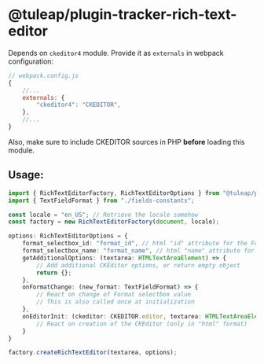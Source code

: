 # @tuleap/plugin-tracker-rich-text-editor

Depends on `ckeditor4` module. Provide it as `externals` in webpack configuration:

```javascript
// webpack.config.js
{
    //...
    externals: {
        "ckeditor4": "CKEDITOR",
    },
    //...
}
```
Also, make sure to include CKEDITOR sources in PHP **before** loading this module.

## Usage:

```typescript
import { RichTextEditorFactory, RichTextEditorOptions } from "@tuleap/plugin-tracker-rich-text-editor";
import { TextFieldFormat } from "./fields-constants";

const locale = "en_US"; // Retrieve the locale somehow
const factory = new RichTextEditorFactory(document, locale);

options: RichTextEditorOptions = {
    format_selectbox_id: "format_id", // html "id" attribute for the Format selectbox
    format_selectbox_name: "format_name", // html "name" attribute for the Format selectbox
    getAdditionalOptions: (textarea: HTMLTextAreaElement) => {
        // Add additional CKEditor options, or return empty object
        return {};
    },
    onFormatChange: (new_format: TextFieldFormat) => {
        // React on change of Format selectbox value
        // This is also called once at initialization
    },
    onEditorInit: (ckeditor: CKEDITOR.editor, textarea: HTMLTextAreaElement) => {
        // React on creation of the CKEditor (only in "html" format)
    }
}

factory.createRichTextEditor(textarea, options);

```
